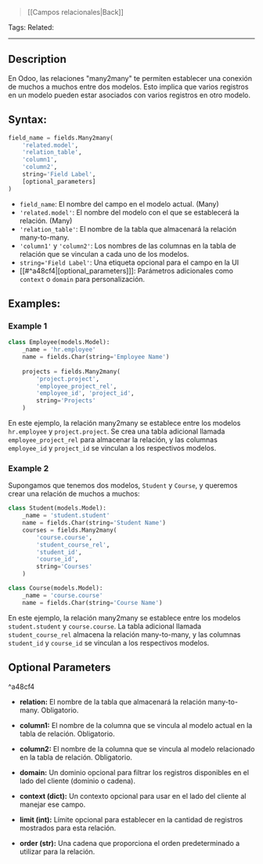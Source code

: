>[[Campos relacionales|Back]]

Tags: 
Related: 

___

## **Description**

En Odoo, las relaciones "many2many" te permiten establecer una conexión de muchos a muchos entre dos modelos. Esto implica que varios registros en un modelo pueden estar asociados con varios registros en otro modelo.

## **Syntax:**

```python
field_name = fields.Many2many(
	'related.model',
	'relation_table',
	'column1',
	'column2',
	string='Field Label',
	[optional_parameters]
)
```

- `field_name`: El nombre del campo en el modelo actual. (Many)
- `'related.model'`: El nombre del modelo con el que se establecerá la relación. (Many)
- `'relation_table'`: El nombre de la tabla que almacenará la relación many-to-many.
- `'column1'` y `'column2'`: Los nombres de las columnas en la tabla de relación que se vinculan a cada uno de los modelos.
- `string='Field Label'`: Una etiqueta opcional para el campo en la UI
- [[#^a48cf4|[optional_parameters]]]: Parámetros adicionales como `context` o `domain` para personalización.

## **Examples:**

### Example 1

```python
class Employee(models.Model):
    _name = 'hr.employee'
    name = fields.Char(string='Employee Name')
    
    projects = fields.Many2many(
	    'project.project',
	    'employee_project_rel',
	    'employee_id', 'project_id',
	    string='Projects'
	)
```

En este ejemplo, la relación many2many se establece entre los modelos `hr.employee` y `project.project`. Se crea una tabla adicional llamada `employee_project_rel` para almacenar la relación, y las columnas `employee_id` y `project_id` se vinculan a los respectivos modelos.

### Example 2

Supongamos que tenemos dos modelos, `Student` y `Course`, y queremos crear una relación de muchos a muchos:

```python
class Student(models.Model):
    _name = 'student.student'
    name = fields.Char(string='Student Name')
    courses = fields.Many2many(
	    'course.course',
	    'student_course_rel',
	    'student_id',
	    'course_id',
	    string='Courses'
	)

class Course(models.Model):
    _name = 'course.course'
    name = fields.Char(string='Course Name')
```

En este ejemplo, la relación many2many se establece entre los modelos `student.student` y `course.course`. La tabla adicional llamada `student_course_rel` almacena la relación many-to-many, y las columnas `student_id` y `course_id` se vinculan a los respectivos modelos.

## Optional Parameters

^a48cf4

- **relation:** El nombre de la tabla que almacenará la relación many-to-many. Obligatorio.
    
- **column1:** El nombre de la columna que se vincula al modelo actual en la tabla de relación. Obligatorio.
    
- **column2:** El nombre de la columna que se vincula al modelo relacionado en la tabla de relación. Obligatorio.
    
- **domain:** Un dominio opcional para filtrar los registros disponibles en el lado del cliente (dominio o cadena).
    
- **context (dict):** Un contexto opcional para usar en el lado del cliente al manejar ese campo.
    
- **limit (int):** Límite opcional para establecer en la cantidad de registros mostrados para esta relación.
    
- **order (str):** Una cadena que proporciona el orden predeterminado a utilizar para la relación.